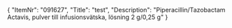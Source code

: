 {
  "ItemNr": "091627",
  "Title": "test",
  "Description": "Piperacillin/Tazobactam Actavis, pulver till infusionsvätska, lösning 2 g/0,25 g"
}